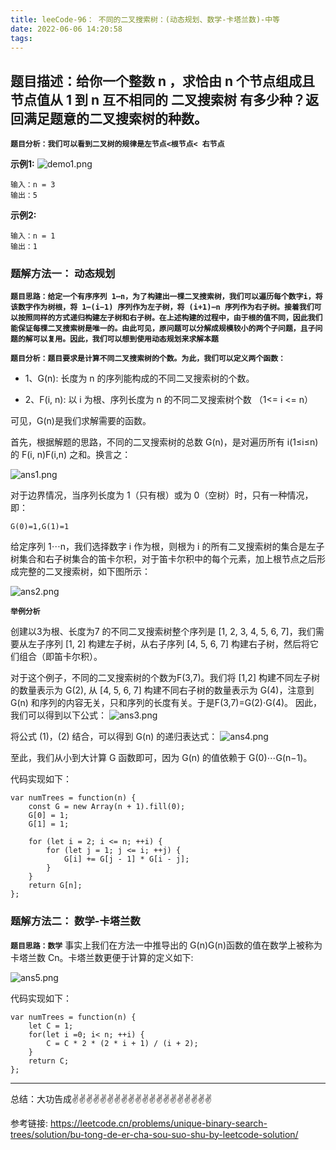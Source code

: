 ```yaml
---
title: leeCode-96： 不同的二叉搜索树：(动态规划、数学-卡塔兰数)-中等
date: 2022-06-06 14:20:58
tags:
---
```

<meta name="referrer" content="no-referrer"/>

## 题目描述：给你一个整数 n ，求恰由 n 个节点组成且节点值从 1 到 n 互不相同的 二叉搜索树 有多少种？返回满足题意的二叉搜索树的种数。

**`题目分析：我们可以看到二叉树的规律是左节点<根节点< 右节点`**

**示例1:**
![demo1.png](https://upload-images.jianshu.io/upload_images/11846892-4f203d137c8782e1.png?imageMogr2/auto-orient/strip%7CimageView2/2/w/1240)
```
输入：n = 3
输出：5
```
**示例2:**

```
输入：n = 1
输出：1
```



### 题解方法一： 动态规划

**`题目思路：给定一个有序序列 1⋯n，为了构建出一棵二叉搜索树，我们可以遍历每个数字i，将该数字作为树根，将 1⋯(i−1) 序列作为左子树，将 (i+1)⋯n 序列作为右子树。接着我们可以按照同样的方式递归构建左子树和右子树。在上述构建的过程中，由于根的值不同，因此我们能保证每棵二叉搜索树是唯一的。由此可见，原问题可以分解成规模较小的两个子问题，且子问题的解可以复用。因此，我们可以想到使用动态规划来求解本题`**

**`题目分析：题目要求是计算不同二叉搜索树的个数。为此，我们可以定义两个函数：`**

* 1、G(n): 长度为 n 的序列能构成的不同二叉搜索树的个数。

* 2、F(i, n): 以 i 为根、序列长度为 n 的不同二叉搜索树个数 （1<= i <= n）

可见，G(n)是我们求解需要的函数。

首先，根据解题的思路，不同的二叉搜索树的总数 G(n)，是对遍历所有 i(1≤i≤n) 的 F(i, n)F(i,n) 之和。换言之：

![ans1.png](https://upload-images.jianshu.io/upload_images/11846892-c5b48f12d85d1ffb.png?imageMogr2/auto-orient/strip%7CimageView2/2/w/1240)

对于边界情况，当序列长度为 1（只有根）或为 0（空树）时，只有一种情况，即：
```
G(0)=1,G(1)=1
```
给定序列 1⋯n，我们选择数字 i 作为根，则根为 i 的所有二叉搜索树的集合是左子树集合和右子树集合的笛卡尔积，对于笛卡尔积中的每个元素，加上根节点之后形成完整的二叉搜索树，如下图所示：

![ans2.png](https://upload-images.jianshu.io/upload_images/11846892-27c9a147947eaf27.png?imageMogr2/auto-orient/strip%7CimageView2/2/w/1240)

**`举例分析`**

创建以3为根、长度为7 的不同二叉搜索树整个序列是 [1, 2, 3, 4, 5, 6, 7]，我们需要从左子序列 [1, 2] 构建左子树，从右子序列 [4, 5, 6, 7] 构建右子树，然后将它们组合（即笛卡尔积）。

对于这个例子，不同的二叉搜索树的个数为F(3,7)。我们将 [1,2] 构建不同左子树的数量表示为 G(2), 从 [4, 5, 6, 7] 构建不同右子树的数量表示为 G(4)，注意到 G(n) 和序列的内容无关，只和序列的长度有关。于是F(3,7)=G(2)⋅G(4)。 因此，我们可以得到以下公式：
![ans3.png](https://upload-images.jianshu.io/upload_images/11846892-951ad8ad3f357934.png?imageMogr2/auto-orient/strip%7CimageView2/2/w/1240)

将公式 (1)，(2) 结合，可以得到 G(n) 的递归表达式：
![ans4.png](https://upload-images.jianshu.io/upload_images/11846892-82da2a211924920b.png?imageMogr2/auto-orient/strip%7CimageView2/2/w/1240)

至此，我们从小到大计算 G 函数即可，因为 G(n) 的值依赖于 G(0)⋯G(n−1)。

代码实现如下：

```
var numTrees = function(n) {
    const G = new Array(n + 1).fill(0);
    G[0] = 1;
    G[1] = 1;

    for (let i = 2; i <= n; ++i) {
        for (let j = 1; j <= i; ++j) {
            G[i] += G[j - 1] * G[i - j];
        }
    }
    return G[n];
};
```

### 题解方法二： 数学-卡塔兰数

**`题目思路：数学`**
事实上我们在方法一中推导出的 G(n)G(n)函数的值在数学上被称为卡塔兰数 Cn。卡塔兰数更便于计算的定义如下:

![ans5.png](https://upload-images.jianshu.io/upload_images/11846892-eb444c7c6f90152b.png?imageMogr2/auto-orient/strip%7CimageView2/2/w/1240)

代码实现如下：

```
var numTrees = function(n) {
    let C = 1;
    for(let i =0; i< n; ++i) {
        C = C * 2 * (2 * i + 1) / (i + 2);
    }
    return C;
};
```

 ---
总结：大功告成✌️✌️✌️✌️✌️✌️✌️✌️✌️✌️✌️✌️✌️✌️✌️✌️✌️✌️✌️✌️

参考链接:
https://leetcode.cn/problems/unique-binary-search-trees/solution/bu-tong-de-er-cha-sou-suo-shu-by-leetcode-solution/



